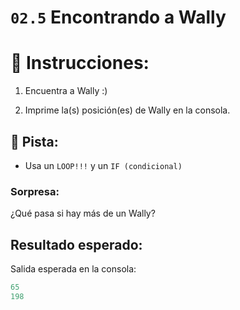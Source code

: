 # `02.5` Encontrando a Wally

# 📝 Instrucciones:

1. Encuentra a Wally :)

2. Imprime la(s) posición(es) de Wally en la consola.

## 📝 Pista:

+ Usa un `LOOP!!!` y un `IF (condicional)`


### **Sorpresa:**

¿Qué pasa si hay más de un Wally?

## Resultado esperado:

Salida esperada en la consola:
```js
65
198
```